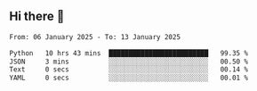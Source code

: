 ## Hi there 👋

<!--
**Bojupi/Bojupi** is a ✨ _special_ ✨ repository because its `README.md` (this file) appears on your GitHub profile.

Here are some ideas to get you started:

- 🔭 I’m currently working on ...
- 🌱 I’m currently learning ...
- 👯 I’m looking to collaborate on ...
- 🤔 I’m looking for help with ...
- 💬 Ask me about ...
- 📫 How to reach me: ...
- 😄 Pronouns: ...
- ⚡ Fun fact: ...
-->

<!--START_SECTION:waka-->

```txt
From: 06 January 2025 - To: 13 January 2025

Python   10 hrs 43 mins  █████████████████████████   99.35 %
JSON     3 mins          ░░░░░░░░░░░░░░░░░░░░░░░░░   00.50 %
Text     0 secs          ░░░░░░░░░░░░░░░░░░░░░░░░░   00.14 %
YAML     0 secs          ░░░░░░░░░░░░░░░░░░░░░░░░░   00.01 %
```

<!--END_SECTION:waka-->
